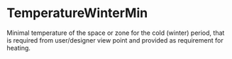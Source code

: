 TemperatureWinterMin
===========

Minimal temperature of the space or zone for the cold (winter) period, that is required from user/designer view point and provided as requirement for heating.

